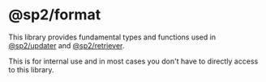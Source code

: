 # @sp2/format

This library provides fundamental types and functions used in [@sp2/updater](https://github.com/phenyl-js/sp2/blob/master/modules/updater) and [@sp2/retriever](https://github.com/phenyl-js/sp2/blob/master/modules/retriever).

This is for internal use and in most cases you don't have to directly access to this library.
